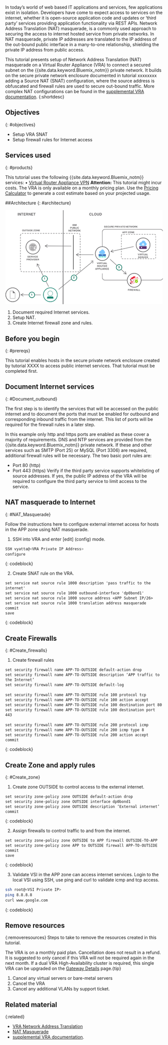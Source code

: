 In today’s world of web based IT applications and services, few applications exist in isolation. Developers have come to expect access to services on the internet, whether it is open-source application code and updates or ‘third party’ services providing application functionality via REST APIs. Network Address Translation (NAT) masquerade, is a commonly used approach to securing the access to internet hosted service from  private networks. In NAT masquerade, private IP addresses are translated to the IP address of the out-bound public interface in a many-to-one relationship, shielding the private IP address from public access.  

This tutorial presents setup of Network Address Translation (NAT) masquerade on a Virtual Router Appliance (VRA) to connect a secured subnet on the {{site.data.keyword.Bluemix_notm}} private network. It builds on the secure private network enclosure documented in tutorial xxxxxxxx adding a Source NAT (SNAT) configuration, where the source address is obfuscated and firewall rules are used to secure out-bound traffic. More complex NAT configurations can be found in the [supplemental VRA documentation]( https://console.bluemix.net/docs/infrastructure/virtual-router-appliance/vra-docs.html#supplemental-vra-documentation).
{:shortdesc}

## Objectives
{: #objectives}

-	Setup VRA SNAT 
-	Setup firewall rules for Internet access

## Services used
{: #products}

This tutorial uses the following {{site.data.keyword.Bluemix_notm}} services: 
•	[Virtual Router Appliance VPN](https://console.bluemix.net/docs/infrastructure/virtual-router-appliance/about.html#virtual-private-network-vpn-gateway)
**Attention:** This tutorial might incur costs. The VRA is only available on a monthly pricing plan. Use the [Pricing Calculator](https://console.bluemix.net/pricing/)  to generate a cost estimate based on your projected usage.


##Architecture
{: #architecture}
<p style="text-align: center;">

  ![Architecture](images/vra-nat.png)
</p>

1.	Document required Internet services.
2.	Setup NAT.
3.	Create Internet firewall zone and rules.

## Before you begin
{: #prereqs}

This tutorial enables hosts in the secure private network enclosure created by tutorial XXXX to access public internet services. That tutorial must be completed first. 

## Document Internet services
{: #Document_outbound}

The first step is to identify the services that will be accessed on the public internet and to document the ports that must be enabled for outbound and corresponding inbound traffic from the internet. This list of ports will be required for the firewall rules in a later step. 

In this example only http and https ports are enabled as these cover a majority of requirements. DNS and NTP services are provided from the {{site.data.keyword.Bluemix_notm}} private network. If these and other services such as SMTP (Port 25) or MySQL (Port 3306) are required, additional firewall rules will be necessary. The two basic port rules are:

-	Port 80 (http)
-	Port 443 (https)
Verify if the third party service supports whitelisting of source addresses. If yes, the public IP address of the VRA will be required to configure the third party service to limit access to the service. 


## NAT masquerade to Internet 
{: #NAT_Masquerade}

Follow the instructions here to configure external internet access for hosts in the APP zone using NAT masquerade. 

1.	SSH into VRA and enter \[edit\] (config) mode.

```bash
SSH vyatta@<VRA Private IP Address>
configure
```
{: codeblock}

2.	Create SNAT rule on the VRA.

```
set service nat source rule 1000 description 'pass traffic to the internet'
set service nat source rule 1000 outbound-interface 'dp0bond1'
set service nat source rule 1000 source address <APP Subnet IP/26>
set service nat source rule 1000 translation address masquerade
commit
save
```
{: codeblock}


## Create Firewalls
{: #Create_firewalls}

1.	Create firewall rules 

```
set security firewall name APP-TO-OUTSIDE default-action drop
set security firewall name APP-TO-OUTSIDE description ‘APP traffic to the Internet’
set security firewall name APP-TO-OUTSIDE default-log

set security firewall name APP-TO-OUTSIDE rule 100 protocol tcp
set security firewall name APP-TO-OUTSIDE rule 100 action accept 
set security firewall name APP-TO-OUTSIDE rule 100 destination port 80
set security firewall name APP-TO-OUTSIDE rule 100 destination port 443

set security firewall name APP-TO-OUTSIDE rule 200 protocol icmp
set security firewall name APP-TO-OUTSIDE rule 200 icmp type 8
set security firewall name APP-TO-OUTSIDE rule 200 action accept 
commit

```
{: codeblock}


## Create Zone and apply rules
{: #Create_zone}

1.	Create zone OUTSIDE to control access to the external internet.

```
set security zone-policy zone OUTSIDE default-action drop
set security zone-policy zone OUTSIDE interface dp0bond1
set security zone-policy zone OUTSIDE description ‘External internet’
commit
```
{: codeblock}


2.	Assign firewalls to control traffic to and from the internet.
	
```
set security zone-policy zone OUTSIDE to APP firewall OUTSIDE-TO-APP 
set security zone-policy zone APP to OUTSIDE firewall APP-TO-OUTSIDE 
commit
save
```
{: codeblock}

3.	Validate VSI in the APP zone can access internet services. Login to the local VSI using SSH, use ping and curl to validate icmp and tcp access. 

```bash
ssh root@<VSI Private IP>
ping 8.8.8.8
curl www.google.com
```
{: codeblock}

## Remove resources
{:removeresources}
Steps to take to remove the resources created in this tutorial. 

The VRA is on a monthly paid plan. Cancellation does not result in a refund. It is suggested to only cancel if this VRA will not be required again in the next month. If a dual VRA High-Availability cluster is required, this single VRA can be upgraded on the [Gateway Details](https://control.bluemix.net/network/gateways/371923) page.{tip}  

1. Cancel any virtual servers or bare-metal servers
2. Cancel the VRA
3. Cancel any additional VLANs by support ticket. 


## Related material
{:related}

-	[VRA Network Address Translation]( https://console.bluemix.net/docs/infrastructure/virtual-router-appliance/about.html#network-address-translation-nat-) 
-	[NAT Masquerade]( https://console.bluemix.net/docs/infrastructure/virtual-router-appliance/setup-nat.html#one-to-many-nat-rule-masquerade-)
-	[supplemental VRA documentation]( https://console.bluemix.net/docs/infrastructure/virtual-router-appliance/vra-docs.html#supplemental-vra-documentation).

